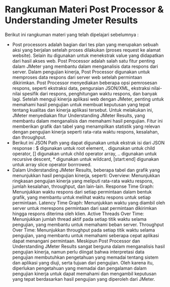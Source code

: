 # Rangkuman Materi Post Processor & Understanding Jmeter Results

Berikut ini rangkuman materi yang telah dipelajari sebelumnya :
* Post processors adalah bagian dari tes plan yang merupakan sebuah aksi yang berjalan setelah proses dilakukan (proses request ke alamat website). Selain itu digunakan untuk menekstrak value yang didapatkan dari hasil akses web. Post Processor adalah salah satu fitur penting dalam JMeter yang membantu dalam menganalisis data respons dari server. Dalam pengujian kinerja, Post Processor digunakan untuk memproses data respons dari server web setelah permintaan dikirimkan. Post Processor menyediakan beberapa opsi pemrosesan respons, seperti ekstraksi data, penguraian JSON/XML, ekstraksi nilai-nilai spesifik dari respons, penghitungan waktu respons, dan banyak lagi. Setelah menguji kinerja aplikasi web dengan JMeter, penting untuk memahami hasil pengujian untuk membuat keputusan yang tepat tentang kualitas dan kinerja aplikasi tersebut. Untuk melakukan ini, JMeter menyediakan fitur Understanding JMeter Results, yang membantu dalam menganalisis dan memahami hasil pengujian. Fitur ini memberikan grafik dan tabel yang menampilkan statistik yang relevan dengan pengujian kinerja seperti rata-rata waktu respons, kesalahan, dan throughput.
* Berikut ini JSON Path yang dapat digunakan untuk ekstrak isi dari JSON response : $ digunakan untuk root element, . digunakan untuk child operator, [] digunakan untuk child operator array, .. digunakan untuk recursive descent, * digunakan untuk wildcard, [start:end] digunakan untuk array slice operator borrrowed.
* Dalam Understanding JMeter Results, beberapa tabel dan grafik yang menunjukkan hasil pengujian kinerja, seperti: 
Overview: Menunjukkan ringkasan pengujian kinerja yang meliputi rata-rata waktu respons, jumlah kesalahan, throughput, dan lain-lain.
Response Time Graph: Menunjukkan waktu respons dari setiap permintaan dalam bentuk grafik, yang membantu untuk melihat waktu respons untuk setiap permintaan.
Latency Time Graph: Menunjukkan waktu yang diambil oleh server untuk merespons permintaan dari saat permintaan dikirimkan hingga respons diterima oleh klien.
Active Threads Over Time: Menunjukkan jumlah thread aktif pada setiap titik waktu selama pengujian, yang membantu untuk memahami beban server.
Throughput Over Time: Menunjukkan throughput pada setiap titik waktu selama pengujian, yang membantu untuk memahami seberapa cepat aplikasi dapat menangani permintaan.
Meskipun Post Processor dan Understanding JMeter Results sangat berguna dalam menganalisis hasil pengujian kinerja, namun perlu diingat bahwa interpretasi data pengujian membutuhkan pengetahuan yang memadai tentang sistem dan aplikasi yang diuji, serta tujuan dari pengujian. Oleh karena itu, diperlukan pengetahuan yang memadai dan pengalaman dalam pengujian kinerja untuk dapat memahami dan mengambil keputusan yang tepat berdasarkan hasil pengujian yang diperoleh dari JMeter. 